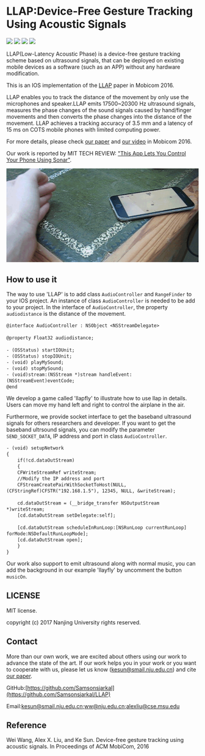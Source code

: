 # LLAP:Device-Free Gesture Tracking Using Acoustic Signals  
[![](https://img.shields.io/badge/license-MIT-blue.svg)](https://github.com/Samsonsjarkal/LLAP/blob/master/LICENSE) 
[![](https://img.shields.io/github/release/Samsonsjarkal/LLAP.svg)](https://github.com/Samsonjarkal/LLAP/releases)
[![](https://img.shields.io/github/stars/Samsonsjarkal/LLAP.svg)](https://github.com/Samsonsjarkal/LLAP/stargazers)
[![](https://img.shields.io/github/forks/Samsonsjarkal/LLAP.svg)](https://github.com/Samsonsjarkal/LLAP/network) 

LLAP(Low-Latency Acoustic Phase) is a device-free gesture tracking scheme based on ultrasound signals, that can be deployed on existing mobile devices as a software (such as an APP) without any hardware modification.

This is an IOS implementation of the [LLAP](https://cs.nju.edu.cn/ww/papers/mobicom16_ultrasound.pdf) paper in Mobicom 2016. 

LLAP enables you to track the distance of the movement by only use the microphones and speaker.LLAP emits 17500~20300 Hz ultrasound signals,  measures the phase changes of the sound signals caused by hand/finger movements and then converts the phase changes into the distance of the movement. LLAP achieves a tracking accuracy of 3.5 mm and a latency of 15 ms on COTS mobile phones with limited computing power.

For more details, please check [our paper](https://cs.nju.edu.cn/ww/papers/mobicom16_ultrasound.pdf) and [our video](https://www.youtube.com/watch?v=gs8wMrOSY80) in Mobicom 2016.

Our work is reported by MIT TECH REVIEW: ["This App Lets You Control Your Phone Using Sonar"](https://www.technologyreview.com/s/602834/this-app-lets-you-control-your-phone-using-sonar/).

![llapfly](https://github.com/Samsonsjarkal/KeSun/blob/master/img/llapfly.gif?raw=true)

## How to use it
The way to use 'LLAP' is to add class `AudioController` and `RangeFinder` to your IOS project. An instance of class `AudioController` is needed to be add to your project.
In the interface of `AudioController`, the property `audiodistance` is the distance of the movement.

```
@interface AudioController : NSObject <NSStreamDelegate>

@property Float32 audiodistance;

- (OSStatus) startIOUnit;
- (OSStatus) stopIOUnit;
- (void) playMySound;
- (void) stopMySound;
- (void)stream:(NSStream *)stream handleEvent:(NSStreamEvent)eventCode;
@end

```

We develop a game called 'llapfly' to illustrate how to use llap in details. Users can move my hand left and right to control the airplane in the air.

Furthermore, we provide socket interface to get the baseband ultrasound signals for others researchers and developer. If you want to get the baseband ultrsound signals, you can modify the parameter `SEND_SOCKET_DATA`, IP address and port in class `AudioController`.

```
- (void) setupNetwork
{
    if(!cd.dataOutStream)
    {
    CFWriteStreamRef writeStream;
    //Modify the IP address and port
    CFStreamCreatePairWithSocketToHost(NULL,(CFStringRef)CFSTR("192.168.1.5"), 12345, NULL, &writeStream);
    
    cd.dataOutStream = (__bridge_transfer NSOutputStream *)writeStream;
    [cd.dataOutStream setDelegate:self];

    [cd.dataOutStream scheduleInRunLoop:[NSRunLoop currentRunLoop] forMode:NSDefaultRunLoopMode];
    [cd.dataOutStream open];
    }
}

```

Our work also support to emit ultrasound along with normal music, you can add the background in our example 'llayfly' by uncomment the button `musicOn`.

## LICENSE
MIT license.

copyright (c) 2017 Nanjing University rights reserved.

## Contact
More than our own work, we are excited about others using our work to advance the state of the art. If our work helps you in your work or you want to cooperate with us, please let us know (kesun@smail.nju.edu.cn) and cite [our paper](https://cs.nju.edu.cn/ww/papers/mobicom16_ultrasound.pdf).

GitHub:[https://github.com/Samsonsjarkal](https://github.com/Samsonsjarkal/LLAP)

Email:kesun@smail.nju.edu.cn;ww@nju.edu.cn;alexliu@cse.msu.edu

## Reference
Wei Wang, Alex X. Liu, and Ke Sun. Device-free gesture tracking using acoustic signals. In Proceedings of ACM MobiCom, 2016